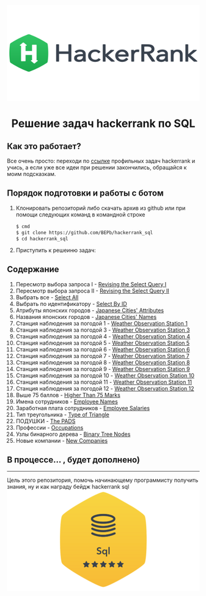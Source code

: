 <div align="center">


<img src="./art/hackerrank.png" alt="logo" width="600" height="250">

# Решение задач hackerrank по SQL

</div>

## Как это работает?

Все очень просто: переходи по [ссылке](https://www.hackerrank.com/domains/sql?filters%5Bstatus%5D%5B%5D=unsolved&badge_type=sql) 
профильных задач hackerrank и учись, а если уже все идеи при решении закончились, обращайся к моим подсказкам.

## Порядок подготовки и работы с ботом

1. Клонировать репозиторий либо скачать архив из github или при помощи следующих команд в командной строке
   ```commandline
   $ cmd
   $ git clone https://github.com/BEPb/hackerrank_sql
   $ cd hackerrank_sql
   ```

2. Приступить к решеиню задач:
## Содержание
  
1. Пересмотр выбора запроса I - [Revising the Select Query I](./tasks/1.md)
2. Пересмотр выбора запроса II - [Revising the Select Query II](./tasks/2.md)
3. Выбрать все - [Select All](./tasks/3.md)
4. Выбрать по идентификатору - [Select By ID](./tasks/4.md)
5. Атрибуты японских городов - [Japanese Cities' Attributes](./tasks/5.md)
6. Названия японских городов - [Japanese Cities' Names](./tasks/6.md)
7. Станция наблюдения за погодой 1 - [Weather Observation Station 1](./tasks/7.md)
8. Станция наблюдения за погодой 3 - [Weather Observation Station 3](./tasks/8.md)
9. Станция наблюдения за погодой 4 - [Weather Observation Station 4](./tasks/9.md)
10. Станция наблюдения за погодой 5 - [Weather Observation Station 5](./tasks/10.md)
11. Станция наблюдения за погодой 6 - [Weather Observation Station 6](./tasks/11.md)
12. Станция наблюдения за погодой 7 - [Weather Observation Station 7](./tasks/12.md)
13. Станция наблюдения за погодой 8 - [Weather Observation Station 8](./tasks/13.md)
14. Станция наблюдения за погодой 9 - [Weather Observation Station 9](./tasks/14.md)
15. Станция наблюдения за погодой 10 - [Weather Observation Station 10](./tasks/15.md)
16. Станция наблюдения за погодой 11 - [Weather Observation Station 11](./tasks/16.md)
17. Станция наблюдения за погодой 12 - [Weather Observation Station 12](./tasks/17.md)
18. Выше 75 баллов - [Higher Than 75 Marks](./tasks/18.md)
19. Имена сотрудников - [Employee Names](./tasks/19.md)
20. Заработная плата сотрудников - [Employee Salaries](./tasks/20.md)
21. Тип треугольника - [Type of Triangle](./tasks/21.md)
22. ПОДУШКИ - [The PADS](./tasks/22.md)
23. Профессии - [Occupations](./tasks/23.md)
24. Узлы бинарного дерева - [Binary Tree Nodes](./tasks/24.md)
25. Новые компании - [New Companies](./tasks/24.md)


## В процессе...  , будет дополнено)

  
---






Цель этого репозитория, помочь начинающему программисту получить знания, ну и как награду бейдж hackerrank sql
<img src="./art/sql.png" alt="sertificate" >
